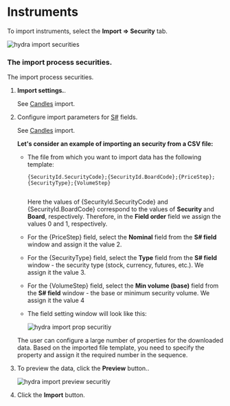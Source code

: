 # Instruments

To import instruments, select the **Import \=\> Security** tab.

![hydra import securities](~/images/hydra_import_securities.png)

### The import process securities.

The import process securities.

1. **Import settings.**.

   See [Candles](HydraImportCandles.md) import.
2. Configure import parameters for [S\#](StockSharpAbout.md) fields.

   See [Candles](HydraImportCandles.md) import.

   **Let's consider an example of importing an security from a CSV file:**
   - The file from which you want to import data has the following template:

     ```none
     {SecurityId.SecurityCode};{SecurityId.BoardCode};{PriceStep};{SecurityType};{VolumeStep}
     	  				
     ```

     Here the values of {SecurityId.SecurityCode} and {SecurityId.BoardCode} correspond to the values of **Security** and **Board**, respectively. Therefore, in the **Field order** field we assign the values 0 and 1, respectively.
   - For the {PriceStep} field, select the **Nominal** field from the **S\# field** window and assign it the value 2.
   - For the {SecurityType} field, select the **Type** field from the **S\# field** window \- the security type (stock, currency, futures, etc.). We assign it the value 3.
   - For the {VolumeStep} field, select the **Min volume (base)** field from the **S\# field** window \- the base or minimum security volume. We assign it the value 4
   - The field setting window will look like this:

     ![hydra import prop securitiy](~/images/hydra_import_prop_securitiy.png)

   The user can configure a large number of properties for the downloaded data. Based on the imported file template, you need to specify the property and assign it the required number in the sequence.
3. To preview the data, click the **Preview** button..

   ![hydra import preview securitiy](~/images/hydra_import_preview_securitiy.png)
4. Click the **Import** button.
